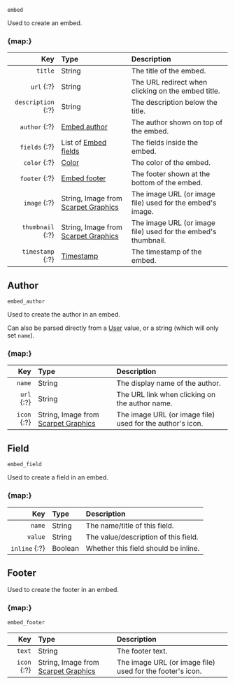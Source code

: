 `embed`

Used to create an embed.


### {map:}

|                Key | Type                                                                                   | Description                                                   |
|-------------------:|:---------------------------------------------------------------------------------------|:--------------------------------------------------------------|
|            `title` | String                                                                                 | The title of the embed.                                       |
|         `url` {:?} | String                                                                                 | The URL redirect when clicking on the embed title.            |
| `description` {:?} | String                                                                                 | The description below the title.                              |
|      `author` {:?} | [Embed author](#author)                                                                | The author shown on top of the embed.                         |
|      `fields` {:?} | List of [Embed fields](#field)                                                         | The fields inside the embed.                                  |
|       `color` {:?} | [Color](/parsables/color.md)                                                           | The color of the embed.                                       |
|      `footer` {:?} | [Embed footer](#footer)                                                                | The footer shown at the bottom of the embed.                  |
|       `image` {:?} | String, Image from [Scarpet Graphics](https://github.com/replaceitem/scarpet-graphics) | The image URL (or image file) used for the embed's image.     |
|   `thumbnail` {:?} | String, Image from [Scarpet Graphics](https://github.com/replaceitem/scarpet-graphics) | The image URL (or image file) used for the embed's thumbnail. |
|   `timestamp` {:?} | [Timestamp](/parsables/timestamp.md)                                                   | The timestamp of the embed.                                   |



## Author

`embed_author`

Used to create the author in an embed.

Can also be parsed directly from a [User](/values/user.md) value, or a string (which will only set `name`).


### {map:}

|         Key | Type                                                                                   | Description                                               |
|------------:|:---------------------------------------------------------------------------------------|:----------------------------------------------------------|
|      `name` | String                                                                                 | The display name of the author.                           |
|  `url` {:?} | String                                                                                 | The URL link when clicking on the author name.            |
| `icon` {:?} | String, Image from [Scarpet Graphics](https://github.com/replaceitem/scarpet-graphics) | The image URL (or image file) used for the author's icon. |



## Field

`embed_field`

Used to create a field in an embed.


### {map:}

|           Key | Type    | Description                            |
|--------------:|:--------|:---------------------------------------|
|        `name` | String  | The name/title of this field.          |
|       `value` | String  | The value/description of this field.   |
| `inline` {:?} | Boolean | Whether this field should be inline.   |



## Footer

Used to create the footer in an embed.


### {map:}

`embed_footer`

|         Key | Type                                                                                   | Description                                               |
|------------:|:---------------------------------------------------------------------------------------|:----------------------------------------------------------|
|      `text` | String                                                                                 | The footer text.                                          |
| `icon` {:?} | String, Image from [Scarpet Graphics](https://github.com/replaceitem/scarpet-graphics) | The image URL (or image file) used for the footer's icon. |
